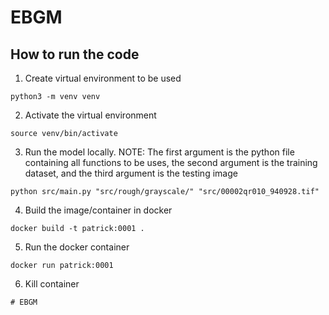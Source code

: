 # EBGM


## How to run the code

1. Create virtual environment to be used
```
python3 -m venv venv
```
2. Activate the virtual environment
```
source venv/bin/activate
```
3. Run the model locally. NOTE: The first argument is the python file containing all functions to be uses, the second argument is the training dataset, and the third argument is the testing image
```
python src/main.py "src/rough/grayscale/" "src/00002qr010_940928.tif"
```
4. Build the image/container in docker
```
docker build -t patrick:0001 .
```
5. Run the docker container
```
docker run patrick:0001
```
6. Kill container
```
# EBGM
